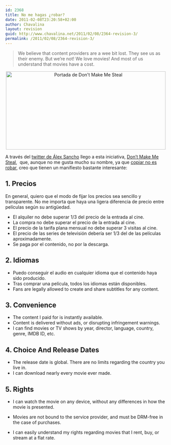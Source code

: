 ```yaml
---
id: 2368
title: No me hagas ¿robar?
date: 2011-02-08T23:20:58+02:00
author: Chavalina
layout: revision
guid: http://www.chavalina.net/2011/02/08/2364-revision-3/
permalink: /2011/02/08/2364-revision-3/
---
```

> We believe that content providers are a wee bit lost. They see us as their enemy. But we’re not! We love movies! And most of us understand that movies have a cost.

<p style="text-align: center;">
  <img class="size-large wp-image-2366  aligncenter" title="dontmakemesteal" src="http://www.chavalina.net/imagenes/2011/02/dontmakemesteal-500x244.png" alt="Portada de Don't Make Me Steal" width="500" height="244" srcset="http://www.chavalina.net/imagenes/2011/02/dontmakemesteal-500x244.png 500w, http://www.chavalina.net/imagenes/2011/02/dontmakemesteal-300x146.png 300w, http://www.chavalina.net/imagenes/2011/02/dontmakemesteal.png 1263w" sizes="(max-width: 500px) 100vw, 500px" />
</p>

A través del <a href="http://twitter.com/#!/alexsancho/status/33567871380488192" target="_blank">twitter de Álex Sancho</a> llego a esta iniciativa, <a href="﻿http://www.dontmakemesteal.com/" target="_blank">Don’t Make Me Steal</a>,  que, aunque no me gusta mucho su nombre, ya que <a href="http://www.youtube.com/watch?v=ef-OExpQEcU" target="_blank">copiar no es robar</a>, creo que tienen un manifiesto bastante interesante:

## 1. Precios

En general, quiero que el modo de fijar los precios sea sencillo y transparente. No me importa que haya una ligera diferencia de precio entre películas según su antigüedad.

  * El alquiler no debe superar 1/3 del precio de la entrada al cine.
  * La compra no debe superar el precio de la entrada al cine.
  * El precio de la tarifa plana mensual no debe superar 3 visitas al cine.
  * El precio de las series de televisión debería ser 1/3 del de las películas aproximadamente.
  * Se paga por el contenido, no por la descarga.

## 2. Idiomas

  * Puedo conseguir el audio en cualquier idioma que el contenido haya sido producido.
  * Tras comprar una película, todos los idiomas están disponibles.
  * Fans are legally allowed to create and share subtitles for any content.

## 3. Convenience

  * The content I paid for is instantly available.
  * Content is delivered without ads, or disrupting infringement warnings.
  * I can find movies or TV shows by year, director, language, country, genre, IMDB ID, etc.

## 4. Choice And Release Dates

  * The release date is global. There are no limits regarding the country you live in.
  * I can download nearly every movie ever made.

## 5. Rights

  * I can watch the movie on any device, without any differences in how the movie is presented.
  * Movies are not bound to the service provider, and must be DRM-free in the case of purchases.

  * I can easily understand my rights regarding movies that I rent, buy, or stream at a flat rate.